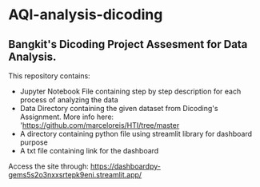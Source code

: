 # AQI-analysis-dicoding
## Bangkit's Dicoding Project Assesment for Data Analysis. 
This repository contains:

- Jupyter Notebook File containing step by step description for each process of analyzing the data
- Data Directory containing the given dataset from Dicoding's Assignment. More info here: 'https://github.com/marceloreis/HTI/tree/master
- A directory containing python file using streamlit library for dashboard purpose
- A txt file containing link for the dashboard

Access the site through:
https://dashboardpy-gems5s2o3nxxsrtepk9eni.streamlit.app/
